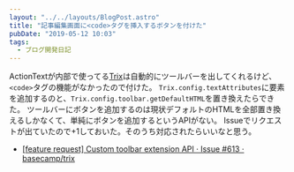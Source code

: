 ```yaml
---
layout: "../../layouts/BlogPost.astro"
title: "記事編集画面に<code>タグを挿入するボタンを付けた"
pubDate: "2019-05-12 10:03"
tags:
  - ブログ開発日記
---
```

ActionTextが内部で使ってる[Trix](https://trix-editor.org/)は自動的にツールバーを出してくれるけど、`<code>`タグの機能がなかったので付けた。
`Trix.config.textAttributes`に要素を追加するのと、`Trix.config.toolbar.getDefaultHTML`を置き換えたらできた。
ツールバーにボタンを追加するのは現状デフォルトのHTMLを全部置き換えるしかなくて、単純にボタンを追加するというAPIがない。
Issueでリクエストが出ていたので+1しておいた。そのうち対応されたらいいなと思う。

- [[feature request] Custom toolbar extension API · Issue #613 · basecamp/trix](https://github.com/basecamp/trix/issues/613)
